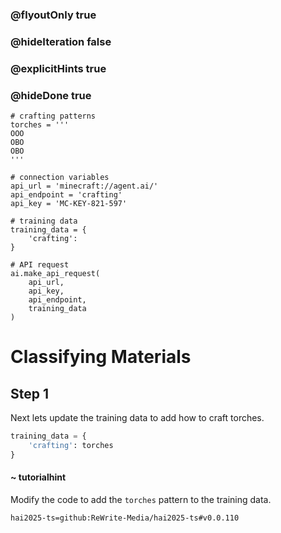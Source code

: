 ### @flyoutOnly true
### @hideIteration false
### @explicitHints true
### @hideDone true

```python-template
# crafting patterns
torches = '''
OOO
OBO
OBO
'''
 
# connection variables
api_url = 'minecraft://agent.ai/'
api_endpoint = 'crafting'
api_key = 'MC-KEY-821-597'
 
# training data
training_data = {
    'crafting': 
}
 
# API request
ai.make_api_request(
    api_url,
    api_key,
    api_endpoint,
    training_data
)
```

# Classifying Materials

## Step 1
Next lets update the training data to add how to craft torches.

```python
training_data = {
    'crafting': torches
}
```
#### ~ tutorialhint 
Modify the code to add the `torches` pattern to the training data.


```package
hai2025-ts=github:ReWrite-Media/hai2025-ts#v0.0.110
```
